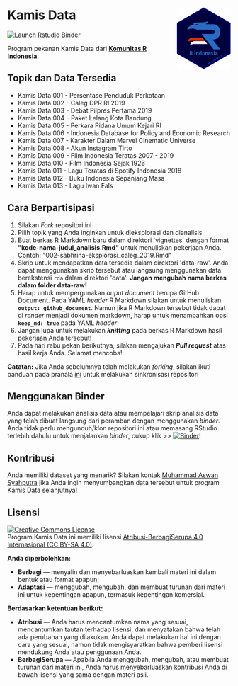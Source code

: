 # Kamis Data <img src='r-indonesia.png' align="right" height="139" />

<!-- badges: start -->
[![Launch Rstudio Binder](http://mybinder.org/badge.svg)](https://mybinder.org/v2/gh/indo-r/kamisdata/master?urlpath=rstudio)
<!-- badges: end -->

Program pekanan Kamis Data dari [**Komunitas R Indonesia**.](https://r-indonesia.id/)

## Topik dan Data Tersedia

* Kamis Data 001 - Persentase Penduduk Perkotaan
* Kamis Data 002 - Caleg DPR RI 2019
* Kamis Data 003 - Debat Pilpres Pertama 2019
* Kamis Data 004 - Paket Lelang Kota Bandung
* Kamis Data 005 - Perkara Pidana Umum Kejari RI
* Kamis Data 006 - Indonesia Database for Policy and Economic Research
* Kamis Data 007 - Karakter Dalam Marvel Cinematic Universe
* Kamis Data 008 - Akun Instagram Tirto
* Kamis Data 009 - Film Indonesia Teratas 2007 - 2019
* Kamis Data 010 - Film Indonesia Sejak 1926
* Kamis Data 011 - Lagu Teratas di Spotify Indonesia 2018
* Kamis Data 012 - Buku Indonesia Sepanjang Masa
* Kamis Data 013 - Lagu Iwan Fals

## Cara Berpartisipasi

1. Silakan *Fork* repositori ini
2. Pilih topik yang Anda inginkan untuk dieksplorasi dan dianalisis
3. Buat berkas R Markdown baru dalam direktori 'vignettes' dengan format **"kode-nama-judul_analisis.Rmd"** untuk menuliskan pekerjaan Anda. Contoh: "002-sabhrina-eksplorasi_caleg_2019.Rmd"
4. Skrip untuk mendapatkan data tersedia dalam direktori 'data-raw'. Anda dapat menggunakan skrip tersebut atau langsung menggunakan data berekstensi `rda` dalam direktori 'data'. **Jangan mengubah nama berkas dalam folder data-raw!**
5. Harap untuk mempergunakan *ouput document* berupa GitHub Document. Pada YAML *header* R Markdown silakan untuk menuliskan **`output: github_document`**. Namun jika R Markdown tersebut tidak dapat di *render* menjadi dokumen markdown, harap untuk menambahkan opsi **`keep_md: true`** pada YAML *header*
6. Jangan lupa untuk melakukan **_knitting_** pada berkas R Markdown hasil pekerjaan Anda tersebut!
7. Pada hari rabu pekan berikutnya, silakan mengajukan **_Pull request_** atas hasil kerja Anda. Selamat mencoba!

**Catatan:** Jika Anda sebelumnya telah melakukan *forking*, silakan ikuti panduan pada pranala [ini](https://digitaldrummerj.me/git-sync-fork-to-master/) untuk melakukan sinkronisasi repositori

## Menggunakan Binder
Anda dapat melakukan analisis data atau mempelajari skrip analisis data yang telah dibuat langsung dari peramban dengan menggunakan *binder*. Anda tidak perlu mengunduh/klon repositori ini atau memasang RStudio terlebih dahulu untuk menjalankan *binder*, cukup klik >> [![Binder](http://mybinder.org/badge.svg)](https://mybinder.org/v2/gh/indo-r/kamisdata/master?urlpath=rstudio)!

## Kontribusi
Anda memiliki dataset yang menarik? Silakan kontak [Muhammad Aswan Syahputra](https://t.me/aswansyahputra) jika Anda ingin menyumbangkan data tersebut untuk program Kamis Data selanjutnya!

## Lisensi

<a rel="license" href="http://creativecommons.org/licenses/by-sa/4.0/"><img alt="Creative Commons License" style="border-width:0" src="https://i.creativecommons.org/l/by-sa/4.0/88x31.png" /></a><br />Program Kamis Data ini memiliki lisensi
<a rel="license" href="http://creativecommons.org/licenses/by-sa/4.0/">Atribusi-BerbagiSerupa 4.0 Internasional (CC BY-SA 4.0)</a>.

**Anda diperbolehkan:**

+ **Berbagi** — menyalin dan menyebarluaskan kembali materi ini dalam bentuk atau format apapun;
+ **Adaptasi** — menggubah, mengubah, dan membuat turunan dari materi ini untuk kepentingan apapun, termasuk kepentingan komersial. 

**Berdasarkan ketentuan berikut:**

+ **Atribusi** — Anda harus mencantumkan nama yang sesuai, mencantumkan tautan terhadap lisensi, dan menyatakan bahwa telah ada perubahan yang dilakukan. Anda dapat melakukan hal ini dengan cara yang sesuai, namun tidak mengisyaratkan bahwa pemberi lisensi mendukung Anda atau penggunaan Anda.
+ **BerbagiSerupa** — Apabila Anda menggubah, mengubah, atau membuat turunan dari materi ini, Anda harus menyebarluaskan kontribusi Anda di bawah lisensi yang sama dengan materi asli. 
    
